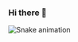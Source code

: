 ### Hi there 👋

  ![Snake animation](https://https://github.com/vixemari/vixemari/blob/output/github-contribution-grid-snake.svg)

<!--
**vixemari/vixemari** is a ✨ _special_ ✨ repository because its `README.md` (this file) appears on your GitHub profile.




